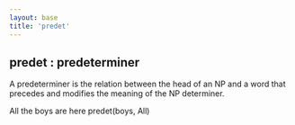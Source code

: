 ```yaml
---
layout: base
title: 'predet'
---
```


## predet : predeterminer

A predeterminer is the relation between the head of an NP and a word
that precedes and modifies the meaning of the NP determiner.

<div class="sd-parse">
All the boys are here
predet(boys, All)
</div>
